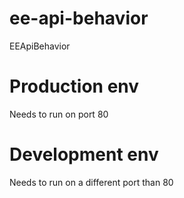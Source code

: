 # ee-api-behavior

EEApiBehavior

# Production env
Needs to run on port 80

# Development env
Needs to run on a different port than 80